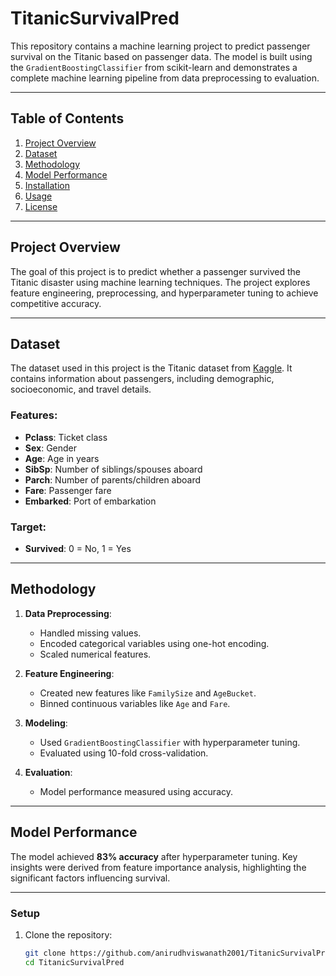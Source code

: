 # TitanicSurvivalPred

This repository contains a machine learning project to predict passenger survival on the Titanic based on passenger data. The model is built using the `GradientBoostingClassifier` from scikit-learn and demonstrates a complete machine learning pipeline from data preprocessing to evaluation.

---

## Table of Contents
1. [Project Overview](#project-overview)
2. [Dataset](#dataset)
3. [Methodology](#methodology)
4. [Model Performance](#model-performance)
5. [Installation](#installation)
6. [Usage](#usage)
7. [License](#license)

---

## Project Overview

The goal of this project is to predict whether a passenger survived the Titanic disaster using machine learning techniques. The project explores feature engineering, preprocessing, and hyperparameter tuning to achieve competitive accuracy.

---

## Dataset

The dataset used in this project is the Titanic dataset from [Kaggle](https://www.kaggle.com/c/titanic). It contains information about passengers, including demographic, socioeconomic, and travel details.

### Features:
- **Pclass**: Ticket class
- **Sex**: Gender
- **Age**: Age in years
- **SibSp**: Number of siblings/spouses aboard
- **Parch**: Number of parents/children aboard
- **Fare**: Passenger fare
- **Embarked**: Port of embarkation

### Target:
- **Survived**: 0 = No, 1 = Yes

---

## Methodology

1. **Data Preprocessing**:
   - Handled missing values.
   - Encoded categorical variables using one-hot encoding.
   - Scaled numerical features.

2. **Feature Engineering**:
   - Created new features like `FamilySize` and `AgeBucket`.
   - Binned continuous variables like `Age` and `Fare`.

3. **Modeling**:
   - Used `GradientBoostingClassifier` with hyperparameter tuning.
   - Evaluated using 10-fold cross-validation.

4. **Evaluation**:
   - Model performance measured using accuracy.

---

## Model Performance

The model achieved **83% accuracy** after hyperparameter tuning. Key insights were derived from feature importance analysis, highlighting the significant factors influencing survival.

---

### Setup
1. Clone the repository:
   ```bash
   git clone https://github.com/anirudhviswanath2001/TitanicSurvivalPred.git
   cd TitanicSurvivalPred
